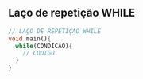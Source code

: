 ## Laço de repetição WHILE

```dart
// LAÇO DE REPETIÇÃO WHILE
void main(){
  while(CONDICAO){
    // CODIGO
  }
}
```